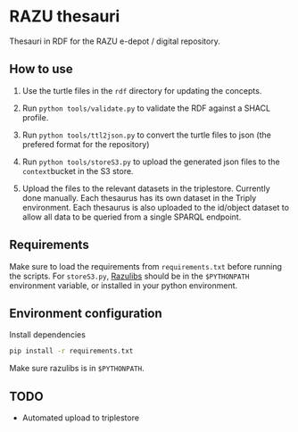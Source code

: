 # RAZU thesauri

Thesauri in RDF for the RAZU e-depot / digital repository.

## How to use

1. Use the turtle files in the `rdf` directory for updating the concepts.

2. Run `python tools/validate.py` to validate the RDF against a SHACL profile.

3. Run `python tools/ttl2json.py` to convert the turtle files to json (the prefered format for the repository)

4. Run `python tools/storeS3.py` to upload the generated json files to the `context`bucket in the S3 store.

5. Upload the files to the relevant datasets in the triplestore. Currently done manually.
Each thesaurus has its own dataset in the Triply environment. Each thesaurus is also uploaded to the id/object dataset to allow all data to be queried from a single SPARQL endpoint.

## Requirements

Make sure to load the requirements from `requirements.txt` before running the scripts.
For `storeS3.py`, [Razulibs](https://github.com/Regionaal-Archief-Zuid-Utrecht/razulibs) should be in the `$PYTHONPATH` environment variable, or installed in your python environment.

## Environment configuration

Install dependencies
   
   ```bash
   pip install -r requirements.txt
   ```

Make sure razulibs is in `$PYTHONPATH`.

## TODO

- Automated upload to triplestore
